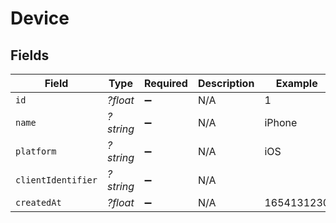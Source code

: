 # Device


## Fields

| Field              | Type               | Required           | Description        | Example            |
| ------------------ | ------------------ | ------------------ | ------------------ | ------------------ |
| `id`               | *?float*           | :heavy_minus_sign: | N/A                | 1                  |
| `name`             | *?string*          | :heavy_minus_sign: | N/A                | iPhone             |
| `platform`         | *?string*          | :heavy_minus_sign: | N/A                | iOS                |
| `clientIdentifier` | *?string*          | :heavy_minus_sign: | N/A                |                    |
| `createdAt`        | *?float*           | :heavy_minus_sign: | N/A                | 1654131230         |